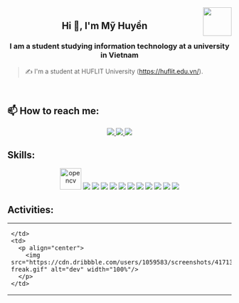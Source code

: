 <!-- <img align="left" width="400" src="https://github.githubassets.com/images/modules/profile/profile-first-repo.svg" /> -->
<img align="right" width="64" src="https://scontent.fhan3-4.fna.fbcdn.net/v/t39.30808-6/423583625_1903206293429864_7587520031141149738_n.jpg?_nc_cat=106&ccb=1-7&_nc_sid=6ee11a&_nc_ohc=9CHEiZoAcFgQ7kNvgG42bMa&_nc_zt=23&_nc_ht=scontent.fhan3-4.fna&_nc_gid=A781fCQBcsAbYFNNP1PuRVx&oh=00_AYBqzHvUuqlI-DDF3BZvNA8wr6pBki6NFt70vxceenj2RQ&oe=671FC9D5" />
<!-- <img align="right" width="64" src="https://img.icons8.com/color/48/vietnam-circular.png" /> -->

<h2 align="center">Hi 👋, I'm Mỹ Huyền</h2>
<p align="center">
  <h3 align="center">I am a student studying information technology at a university in Vietnam </h3>
</p>

> ✍ I'm a student at HUFLIT University (https://huflit.edu.vn/).

<br />

## 📫 How to reach me:

<p align="center">
  <a href="https://www.facebook.com/myhuyen.lam.102/" alt="Facebook">
    <img src="https://img.icons8.com/fluent/48/000000/facebook-new.png" target="_blank" />
  </a> 
  <a href="https://github.com/huyenlam1407" alt="Github">
    <img src="https://img.icons8.com/fluent/48/000000/github.png"/>
  </a>
  <a href="mailto:lammyhuyen140704@gmail.com" alt="Email">
    <img src="https://img.icons8.com/fluent/48/000000/mailing.png"/>
  </a>
</p>

## Skills:
<p align="center">
  <img src="https://www.vectorlogo.zone/logos/opencv/opencv-icon.svg" alt="opencv" width="48" height="48"/> 
  <img src="https://img.icons8.com/color/48/000000/microsoft-sql-server.png"/>
  <img src="https://img.icons8.com/color/48/000000/mysql-logo.png"/>
  <img src="https://img.icons8.com/color/48/000000/mongodb.png"/>
  <img src="https://img.icons8.com/fluent/48/000000/matlab.png"/>
  <img src="https://img.icons8.com/color/48/000000/git.png"/>
  <img src="https://img.icons8.com/color/48/000000/github-2.png"/>
  <img src="https://img.icons8.com/color/48/000000/visual-studio-code-2019.png"/>
  <img src="https://img.icons8.com/color/48/null/visual-studio--v2.png"/>
  <img src="https://img.icons8.com/dusk/48/000000/anaconda.png"/>
  <img src="https://img.icons8.com/fluent/48/000000/spyder-ide.png"/>
  <img src="https://img.icons8.com/color/48/000000/trello.png"/>
</p>

## Activities:

<table style="width:100%;">
  <tr>
    <td>
    
     
    </td>
    <td>
      <p align="center"> 
        <img src="https://cdn.dribbble.com/users/1059583/screenshots/4171367/coding-freak.gif" alt="dev" width="100%"/>
      </p>
    </td>
  </tr>
</table>


